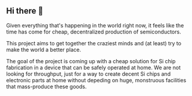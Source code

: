 ## Hi there 👋

Given everything that's happening in the world right now, it feels like the time has come for cheap, decentralized production of semiconductors.

This project aims to get together the craziest minds and (at least) try to make the world a better place.

The goal of the project is coming up with a cheap solution for Si chip fabrication in a device that can be safely operated at home. We are not looking for throughput, just for a way to create decent Si chips and electronic parts at home without depeding on huge, monstruous facilities that mass-produce these goods.


